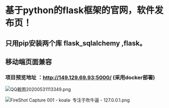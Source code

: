 # 基于python的flask框架的官网，软件发布页！

## 只用pip安装两个库 flask_sqlalchemy ,flask。

## 移动端页面兼容


### 项目预览地址 ：http://149.129.69.93:5000/ (采用docker部署)


![QQ截图20200531113349.png](http://ww1.sinaimg.cn/large/b43c09abgy1gfbh9m7pc9j21ha0hc754.jpg)

![FireShot Capture 001 - koala· 专注于吹牛逼 - 127.0.0.1.png](http://ww1.sinaimg.cn/large/b43c09abgy1geisntj71ej21hc10aafu.jpg)
